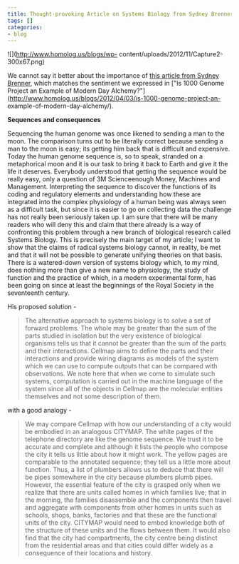 ```yaml
---
title: Thought-provoking Article on Systems Biology from Sydney Brenner
tags: []
categories:
- blog
---
```

![](http://www.homolog.us/blogs/wp-
content/uploads/2012/11/Capture2-300x67.png)
<!--more-->

We cannot say it better about the importance of [this article from Sydney
Brenner](http://rstb.royalsocietypublishing.org/content/365/1537/207.full),
which matches the sentiment we expressed in ["Is 1000 Genome Project an
Example of Modern Day
Alchemy?"](http://www.homolog.us/blogs/2012/04/03/is-1000-genome-project-an-
example-of-modern-day-alchemy/).

>

**Sequences and consequences**

Sequencing the human genome was once likened to sending a man to the moon. The
comparison turns out to be literally correct because sending a man to the moon
is easy; its getting him back that is difficult and expensive. Today the human
genome sequence is, so to speak, stranded on a metaphorical moon and it is our
task to bring it back to Earth and give it the life it deserves. Everybody
understood that getting the sequence would be really easy, only a question of
3M Scienceenough Money, Machines and Management. Interpreting the sequence to
discover the functions of its coding and regulatory elements and understanding
how these are integrated into the complex physiology of a human being was
always seen as a difficult task, but since it is easier to go on collecting
data the challenge has not really been seriously taken up. I am sure that
there will be many readers who will deny this and claim that there already is
a way of confronting this problem through a new branch of biological research
called Systems Biology. This is precisely the main target of my article; I
want to show that the claims of radical systems biology cannot, in reality, be
met and that it will not be possible to generate unifying theories on that
basis. There is a watered-down version of systems biology which, to my mind,
does nothing more than give a new name to physiology, the study of function
and the practice of which, in a modern experimental form, has been going on
since at least the beginnings of the Royal Society in the seventeenth century.

His proposed solution -

> The alternative approach to systems biology is to solve a set of forward
problems. The whole may be greater than the sum of the parts studied in
isolation but the very existence of biological organisms tells us that it
cannot be greater than the sum of the parts and their interactions. Cellmap
aims to define the parts and their interactions and provide wiring diagrams as
models of the system which we can use to compute outputs that can be compared
with observations. We note here that when we come to simulate such systems,
computation is carried out in the machine language of the system since all of
the objects in Cellmap are the molecular entities themselves and not some
description of them.

with a good analogy -

> We may compare Cellmap with how our understanding of a city would be
embodied in an analogous CITYMAP. The white pages of the telephone directory
are like the genome sequence. We trust it to be accurate and complete and
although it lists the people who compose the city it tells us little about how
it might work. The yellow pages are comparable to the annotated sequence; they
tell us a little more about function. Thus, a list of plumbers allows us to
deduce that there will be pipes somewhere in the city because plumbers plumb
pipes. However, the essential feature of the city is grasped only when we
realize that there are units called homes in which families live; that in the
morning, the families disassemble and the components then travel and aggregate
with components from other homes in units such as schools, shops, banks,
factories and that these are the functional units of the city. CITYMAP would
need to embed knowledge both of the structure of these units and the flows
between them. It would also find that the city had compartments, the city
centre being distinct from the residential areas and that cities could differ
widely as a consequence of their locations and history.

